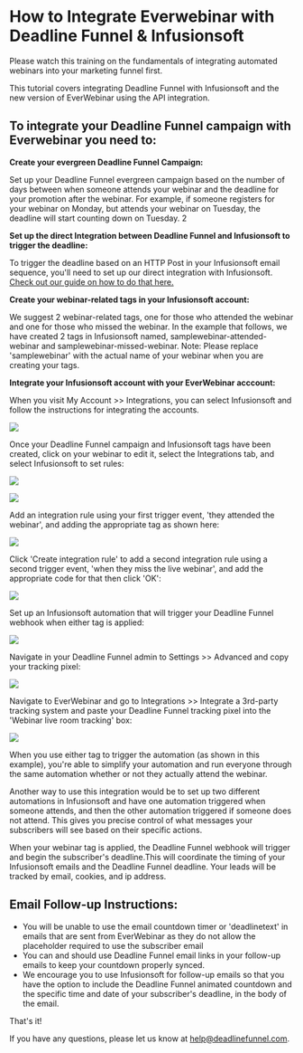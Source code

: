 # How to Integrate Everwebinar with Deadline Funnel & Infusionsoft

Please watch this training on the fundamentals of integrating automated webinars into your marketing funnel first.

This tutorial covers integrating Deadline Funnel with Infusionsoft and the new version of EverWebinar using the API integration.

## To integrate your Deadline Funnel campaign with Everwebinar you need to:

**Create your evergreen Deadline Funnel Campaign:**

Set up your Deadline Funnel evergreen campaign based on the number of days between when someone attends your webinar and the deadline for your promotion after the webinar. For example, if someone registers for your webinar on Monday, but attends your webinar on Tuesday, the deadline will start counting down on Tuesday. 2

**Set up the direct Integration between Deadline Funnel and Infusionsoft to trigger the deadline:**

To trigger the deadline based on an HTTP Post in your Infusionsoft email sequence, you'll need to set up our direct integration with Infusionsoft. [Check out our guide on how to do that here.](https://documentation.deadlinefunnel.com/article/292-how-to-integrate-deadline-funnel-with-infusionsoft)

**Create your webinar-related tags in your Infusionsoft account:** 

We suggest 2 webinar-related tags, one for those who attended the webinar and one for those who missed the webinar. In the example that follows, we have created 2 tags in Infusionsoft named, samplewebinar-attended-webinar and samplewebinar-missed-webinar. Note: Please replace 'samplewebinar' with the actual name of your webinar when you are creating your tags.

**Integrate your Infusionsoft account with your EverWebinar acccount:**

When you visit My Account &gt;&gt; Integrations, you can select Infusionsoft and follow the instructions for integrating the accounts.

![](https://d33v4339jhl8k0.cloudfront.net/docs/assets/53974d6ce4b0c76107b109d1/images/5e4ede372c7d3a7e9ae81114/file-cPtSKo22N3.jpg)

Once your Deadline Funnel campaign and Infusionsoft tags have been created, click on your webinar to edit it, select the Integrations tab, and select Infusionsoft to set rules:

![](https://d33v4339jhl8k0.cloudfront.net/docs/assets/53974d6ce4b0c76107b109d1/images/5e4ede4b04286364bc95a560/file-VOgXPoSLfH.jpg)

![](https://d33v4339jhl8k0.cloudfront.net/docs/assets/53974d6ce4b0c76107b109d1/images/5e4ede5c04286364bc95a562/file-flMGvmBEBl.jpg)

Add an integration rule using your first trigger event, 'they attended the webinar', and adding the appropriate tag as shown here:

![](https://d33v4339jhl8k0.cloudfront.net/docs/assets/53974d6ce4b0c76107b109d1/images/5e4ede832c7d3a7e9ae8111d/file-gWSbWuHqJr.jpg)

Click 'Create integration rule' to add a second integration rule using a second trigger event, 'when they miss the live webinar', and add the appropriate code for that then click 'OK':

![](https://d33v4339jhl8k0.cloudfront.net/docs/assets/53974d6ce4b0c76107b109d1/images/5e4ede962c7d3a7e9ae81120/file-kAGp06tHsV.jpg)

Set up an Infusionsoft automation that will trigger your Deadline Funnel webhook when either tag is applied:

![](https://d33v4339jhl8k0.cloudfront.net/docs/assets/53974d6ce4b0c76107b109d1/images/5d165cb204286305cb87dd41/file-4AtQwgRFSw.jpg)

Navigate in your Deadline Funnel admin to Settings &gt;&gt; Advanced and copy your tracking pixel:

![](https://d33v4339jhl8k0.cloudfront.net/docs/assets/53974d6ce4b0c76107b109d1/images/5e4edeb004286364bc95a569/file-wTa0Fdwodn.jpg)

Navigate to EverWebinar and go to Integrations &gt;&gt; Integrate a 3rd-party tracking system and paste your Deadline Funnel tracking pixel into the 'Webinar live room tracking' box:

![](https://d33v4339jhl8k0.cloudfront.net/docs/assets/53974d6ce4b0c76107b109d1/images/5e4edec504286364bc95a56d/file-78LoyOW7S9.jpg)

When you use either tag to trigger the automation \(as shown in this example\), you're able to simplify your automation and run everyone through the same automation whether or not they actually attend the webinar.

Another way to use this integration would be to set up two different automations in Infusionsoft and have one automation triggered when someone attends, and then the other automation triggered if someone does not attend. This gives you precise control of what messages your subscribers will see based on their specific actions.

When your webinar tag is applied, the Deadline Funnel webhook will trigger and begin the subscriber's deadline.This will coordinate the timing of your Infusionsoft emails and the Deadline Funnel deadline. Your leads will be tracked by email, cookies, and ip address.

## Email Follow-up Instructions:

* You will be unable to use the email countdown timer or 'deadlinetext' in emails that are sent from EverWebinar as they do not allow the placeholder required to use the subscriber email
* You can and should use Deadline Funnel email links in your follow-up emails to keep your countdown properly synced.
* We encourage you to use Infusionsoft for follow-up emails so that you have the option to include the Deadline Funnel animated countdown and the specific time and date of your subscriber's deadline, in the body of the email.

That's it!

If you have any questions, please let us know at [help@deadlinefunnel.com](mailto:mailto:help@deadlinefunnel.com).

